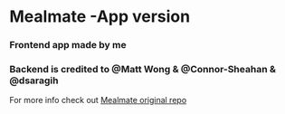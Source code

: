 # Mealmate -App version

### Frontend app made by me
### Backend is credited to @Matt Wong & @Connor-Sheahan & @dsaragih


For more info check out <a href=https://github.com/WongMatthew/MealMate>Mealmate original repo</a>
